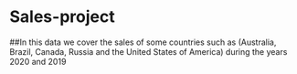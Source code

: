 # Sales-project
##In this data we cover the sales of some countries such as (Australia, Brazil, Canada, Russia and the United States of America) during the years 2020 and 2019
